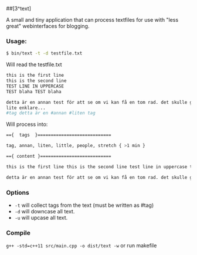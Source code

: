 ##[3^text]

A small and tiny application that can process textfiles for use with "less great" webinterfaces for blogging.   

### Usage:
```bash
$ bin/text -t -d testfile.txt
```

Will read the testfile.txt
```bash
this is the first line
this is the second line
TEST LINE IN UPPERCASE
TEST blaha TEST blaha

detta är en annan test för att se om vi kan få en tom rad. det skulle göra livet
lite enklare...
#tag detta är en #annan #liten tag
```
Will process into:

```bash
=={  tags  }============================

tag, annan, liten, little, people, stretch { >1 min }

=={ content }===========================

this is the first line this is the second line test line in uppercase test blaha test blaha

detta är en annan test för att se om vi kan få en tom rad. det skulle göra livet lite enklare... tag detta är en annan liten tag
```
### Options
+ `-t` will collect tags from the text (must be written as #tag)
+ `-d` will downcase all text.
+ `-u` will upcase all text.


### Compile
`g++ -std=c++11 src/main.cpp -o dist/text -w`
or run makefile
